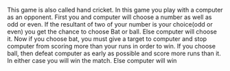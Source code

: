 This game is also called hand cricket. In this game you play with a computer as an opponent. First you and computer will choose a number as well as odd or even. If the resultant of two of your number is your choice(odd or even) you get the chance to choose Bat or ball. Else computer will choose it. Now if you choose bat, you must give a target to computer and stop computer from scoring more than your runs in order to win. If you choose ball, then defeat computer as early as possible and score more runs than it. In either case you will win the match. Else computer will win

